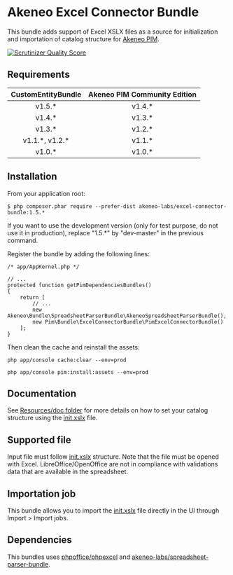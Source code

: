 # Akeneo Excel Connector Bundle

This bundle adds support of Excel XSLX files as a source for initialization and importation of catalog structure for [Akeneo PIM](https://github.com/akeneo/pim-community-standard).

[![Scrutinizer Quality Score](https://scrutinizer-ci.com/g/akeneo/ExcelConnectorBundle/badges/quality-score.png?s=9732bdac97b997021b1c925f923ecbf405a509d4)](https://scrutinizer-ci.com/g/akeneo/ExcelConnectorBundle/)

## Requirements

| CustomEntityBundle   | Akeneo PIM Community Edition |
|:--------------------:|:----------------------------:|
| v1.5.*               | v1.4.*                       |
| v1.4.*               | v1.3.*                       |
| v1.3.*               | v1.2.*                       |
| v1.1.\*, v1.2.\*     | v1.1.\*                      |
| v1.0.*               | v1.0.*                       |

## Installation

From your application root:

    $ php composer.phar require --prefer-dist akeneo-labs/excel-connector-bundle:1.5.*

If you want to use the development version (only for test purpose, do not use it in production), replace "1.5.*" by "dev-master" in the previous command.

Register the bundle by adding the following lines:

    /* app/AppKernel.php */

    // ...
    protected function getPimDependenciesBundles()
    {
        return [
            // ...
            new Akeneo\Bundle\SpreadsheetParserBundle\AkeneoSpreadsheetParserBundle(),
            new Pim\Bundle\ExcelConnectorBundle\PimExcelConnectorBundle()
        ];
    }

Then clean the cache and reinstall the assets:

    php app/console cache:clear --env=prod
    
    php app/console pim:install:assets --env=prod

## Documentation

See [Resources/doc folder](./Resources/doc/Home.rst) for more details on how to set your catalog structure
using the [init.xslx](./Resources/fixtures/minimal/init.xlsx) file.

## Supported file

Input file must follow [init.xslx](./Resources/fixtures/minimal/init.xlsx) structure.
Note that the file must be opened with Excel. LibreOffice/OpenOffice are not in compliance with validations data 
that are available in the spreadsheet.

## Importation job

This bundle allows you to import the [init.xslx](./Resources/fixtures/minimal/init.xlsx) file directly
in the UI through Import > Import jobs.

## Dependencies

This bundles uses [phpoffice/phpexcel](https://github.com/PHPOffice/PHPExcel) and [akeneo-labs/spreadsheet-parser-bundle](https://github.com/akeneo-labs/spreadsheet-parser).
